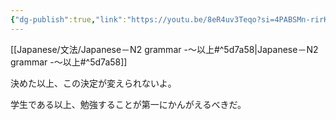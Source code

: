 ```yaml
---
{"dg-publish":true,"link":"https://youtu.be/8eR4uv3Teqo?si=4PABSMn-rirKcqQh","tags":["Japanese-grammar","N2"],"permalink":"/Notes/LN－N2 grammar -～以上/","dgPassFrontmatter":true}
---
```


 [[Japanese/文法/Japanese－N2 grammar -～以上#^5d7a58\|Japanese－N2 grammar -～以上#^5d7a58]]

決めた以上、この決定が変えられないよ。

学生である以上、勉強することが第一にかんがえるべきだ。

